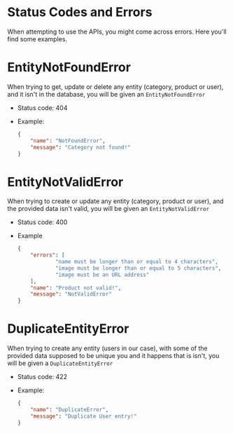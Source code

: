 # Status Codes and Errors

When attempting to use the APIs, you might come across errors. Here you'll find some examples.

# EntityNotFoundError

When trying to get, update or delete any entity (category, product or user), and it isn't in the database, you will be given an `EntityNotFoundError`

- Status code: 404

- Example:
	```json
	{
		"name": "NotFoundError",
    	"message": "Category not found!"
	}
	```

# EntityNotValidError

When trying to create or update any entity (category, product or user), and the provided data isn't valid, you will be given an `EntityNotValidError`

- Status code: 400

- Example
	```json
	{
    	"errors": [
				"name must be longer than or equal to 4 characters",
				"image must be longer than or equal to 5 characters", 
			    "image must be an URL address"
	    ],
    	"name": "Product not valid!",
		"message": "NotValidError"
	}
	```

# DuplicateEntityError

When trying to create any entity (users in our case), with some of the provided data supposed to be unique you and it happens that is isn't, you will be given a `DuplicateEntityError`

- Status code: 422

- Example:
	```json
	{
		"name": "DuplicateError",
    	"message": "Duplicate User entry!"
	}
	```
